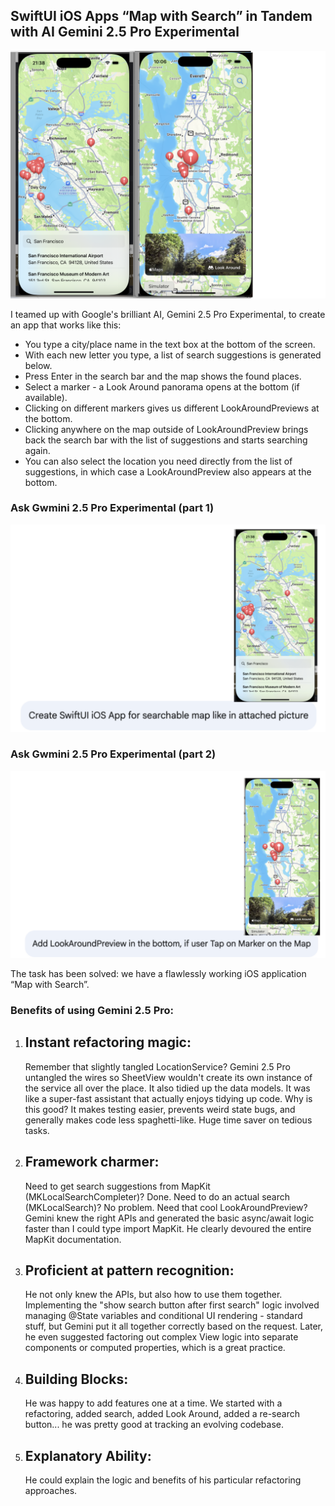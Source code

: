 ## SwiftUI iOS Apps “Map with Search” in Tandem with AI Gemini 2.5 Pro Experimental
 <img src="https://github.com/BestKora/SearchableMapGemini2_5/blob/a271460a4856f17822e41df09b13bc852973ee51/SearchableMap.png" width="750">

 I teamed up with Google's brilliant AI, Gemini 2.5 Pro Experimental, to create an app that works like this:
 
* You type a city/place name in the text box at the bottom of the screen.
* With each new letter you type, a list of search suggestions is generated below.
* Press Enter in the search bar and the map shows the found places.
* Select a marker - a Look Around panorama opens at the bottom (if available).
* Clicking on different markers gives us different LookAroundPreviews at the bottom.
* Clicking anywhere on the map outside of LookAroundPreview brings back the search bar with the list of suggestions and starts searching again.
* You can also select the location you need directly from the list of suggestions, in which case a LookAroundPreview also appears at the bottom.

### Ask Gwmini 2.5 Pro Experimental (part 1)

<img src="https://github.com/BestKora/SearchableMapGemini2_5/blob/a93cd4590f488d9a35a3d54927f822fa3e0045b6/Stage1.png" width="850">

### Ask Gwmini 2.5 Pro Experimental (part 2)

<img src="https://github.com/BestKora/SearchableMapGemini2_5/blob/8db96860e93df8536f389adbd27a043f7433258c/Stage2.png" width="850">

The task has been solved: we have a flawlessly working iOS application “Map with Search”.

### Benefits of using Gemini 2.5 Pro:

1. ## Instant refactoring magic:
   Remember that slightly tangled LocationService? Gemini 2.5 Pro untangled the wires so SheetView wouldn't create its own instance of the service all over the place. It also tidied up the data models. It was like a super-fast assistant that actually enjoys tidying up code. Why is this good? It makes testing easier, prevents weird state bugs, and generally makes code less spaghetti-like. Huge time saver on tedious tasks.

3. ## Framework charmer:
   Need to get search suggestions from MapKit (MKLocalSearchCompleter)? Done. Need to do an actual search (MKLocalSearch)? No problem. Need that cool LookAroundPreview? Gemini knew the right APIs and generated the basic async/await logic faster than I could type import MapKit. He clearly devoured the entire MapKit documentation.

5. ## Proficient at pattern recognition:
   He not only knew the APIs, but also how to use them together. Implementing the "show search button after first search" logic involved managing @State variables and conditional UI rendering - standard stuff, but Gemini put it all together correctly based on the request. Later, he even suggested factoring out complex View logic into separate components or computed properties, which is a great practice.

7. ## Building Blocks:
   He was happy to add features one at a time. We started with a refactoring, added search, added Look Around, added a re-search button... he was pretty good at tracking an evolving codebase.

9. ## Explanatory Ability:
    He could explain the logic and benefits of his particular refactoring approaches.

